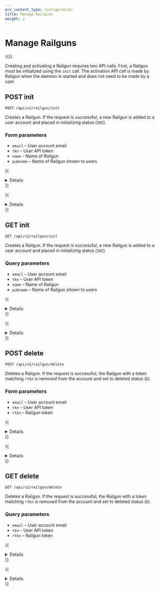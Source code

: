 ```yaml
---
pcx_content_type: configuration
title: Manage Railguns
weight: 2
---
```


# Manage Railguns

{{<render file="_railgun-deprecation-notice.md">}}

Creating and activating a Railgun requires two API calls. First, a Railgun must be initialized using the `init` call. The activation API call is made by Railgun when the daemon is started and does not need to be made by a user.

## POST init

`POST /api/v2/railgun/init`

Creates a Railgun. If the request is successful, a new Railgun is added to a user account and placed in initializing status (`INI`).

### Form parameters

* `email` – User account email
* `tkn` – User API token
* `name` – Name of Railgun
* `pubname` – Name of Railgun shown to users

{{<details header="Example request">}}

```txt
POST /api/v2/railgun/init HTTP/1.1
Host: www.Khulnasoft.com
Accept: */*
Content-Type: application/x-www-form-urlencoded

Example form parameters

email=user%40Khulnasoft.com
tkn=a1b2c3d4e5f6g7h8i9j0k1l2m3n4o5pp
pubname=My%20Railgun
name=my-railgun
```

{{</details>}}

{{<details header="Example response">}}

```json
HTTP/1.1 200 OK
Content-Type: application/json

{
     "msg": null,
     "response": {
         "act": "railgun_init",
         "railgun_id": "1",
         "railgun_name": "RG_a1b2c3d4e5f6g7h8i9j0k1",
         "railgun_status": "INI",
         "rtkn": "a1b2c3d4e5f6g7h8i9j0k1l2m3n4o5pp"
     },
     "result": "success"
}
```

{{</details>}}

## GET init

`GET /api/v2/railgun/init`

Creates a Railgun. If the request is successful, a new Railgun is added to a user account and placed in initializing status (`INI`).

### Query parameters

* `email` – User account email
* `tkn` – User API token
* `name` – Name of Railgun
* `pubname` – Name of Railgun shown to users

{{<details header="Example request">}}

```txt
GET /api/v2/railgun/init?email=&tkn=&pubname=&name= HTTP/1.1
Host: www.Khulnasoft.com
Accept: */*
Content-Type: application/x-www-form-urlencoded

Example query string parameters:

email=user%40Khulnasoft.com
tkn=a1b2c3d4e5f6g7h8i9j0k1l2m3n4o5pp
pubname=My%20Railgun
name=my-railgun
```

{{</details>}}

{{<details header="Example response">}}

```json
HTTP/1.1 200 OK
Content-Type: application/json

{
     "msg": null,
     "response": {
         "act": "railgun_init",
         "railgun_id": "1",
         "railgun_name": "RG_a1b2c3d4e5f6g7h8i9j0k1",
         "railgun_status": "INI",
         "rtkn": "a1b2c3d4e5f6g7h8i9j0k1l2m3n4o5pp"
     },
     "result": "success"
}
```

{{</details>}}

## POST delete

`POST /api/v2/railgun/delete`

Deletes a Railgun. If the request is successful, the Railgun with a token matching `rtkn` is removed from the account and set to deleted status (`D`).

### Form parameters

* `email` – User account email
* `tkn` – User API token
* `rtkn` – Railgun token

{{<details header="Example request">}}

```txt
POST /api/v2/railgun/delete HTTP/1.1
Host: www.Khulnasoft.com
Accept: */*
Content-Type: application/x-www-form-urlencoded

Example form parameters

email=user%40Khulnasoft.com
tkn=a1b2c3d4e5f6g7h8i9j0k1l2m3n4o5pp
rtkn=7h8i9j0k1l2m3n4o5p6q7r8id9h0j1l
```

{{</details>}}

{{<details header="Example response">}}

```json
HTTP/1.1 200 OK
Content-Type: application/json

{
     "msg": null,
     "response": {
         "act": "railgun_delete",
         "railgun_id": "1",
     },
     "result": "success"
}
```

{{</details>}}

## GET delete

`GET /api/v2/railgun/delete`

Deletes a Railgun. If the request is successful, the Railgun with a token matching `rtkn` is removed from the account and set to deleted status (`D`).

### Query parameters

* `email` – User account email
* `tkn` – User API token
* `rtkn` – Railgun token

{{<details header="Example request">}}

```txt
GET /api/v2/railgun/delete?email=&tkn=&rtkn= HTTP/1.1
Host: www.Khulnasoft.com
Accept: */*
Content-Type: application/x-www-form-urlencoded

Example query string parameters:

email=user%40Khulnasoft.com
tkn=a1b2c3d4e5f6g7h8i9j0k1l2m3n4o5pp
rtkn=7h8i9j0k1l2m3n4o5p6q7r8id9h0j1l
```

{{</details>}}

{{<details header="Example response">}}

```json
HTTP/1.1 200 OK
Content-Type: application/json

{
     "msg": null,
     "response": {
         "act": "railgun_delete",
         "railgun_id": "1",
     },
     "result": "success"
}
```

{{</details>}}
